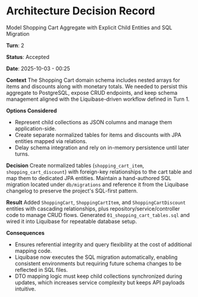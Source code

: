# Architecture Decision Record

Model Shopping Cart Aggregate with Explicit Child Entities and SQL Migration

**Turn**: 2

**Status**: Accepted

**Date**: 2025-10-03 - 00:25

**Context**
The Shopping Cart domain schema includes nested arrays for items and discounts along with monetary totals. We needed to persist this aggregate to PostgreSQL, expose CRUD endpoints, and keep schema management aligned with the Liquibase-driven workflow defined in Turn 1.

**Options Considered**
- Represent child collections as JSON columns and manage them application-side.
- Create separate normalized tables for items and discounts with JPA entities mapped via relations.
- Delay schema integration and rely on in-memory persistence until later turns.

**Decision**
Create normalized tables (`shopping_cart_item`, `shopping_cart_discount`) with foreign-key relationships to the cart table and map them to dedicated JPA entities. Maintain a hand-authored SQL migration located under `db/migrations` and reference it from the Liquibase changelog to preserve the project's SQL-first pattern.

**Result**
Added `ShoppingCart`, `ShoppingCartItem`, and `ShoppingCartDiscount` entities with cascading relationships, plus repository/service/controller code to manage CRUD flows. Generated `01_shopping_cart_tables.sql` and wired it into Liquibase for repeatable database setup.

**Consequences**
- Ensures referential integrity and query flexibility at the cost of additional mapping code.
- Liquibase now executes the SQL migration automatically, enabling consistent environments but requiring future schema changes to be reflected in SQL files.
- DTO mapping logic must keep child collections synchronized during updates, which increases service complexity but keeps API payloads intuitive.
